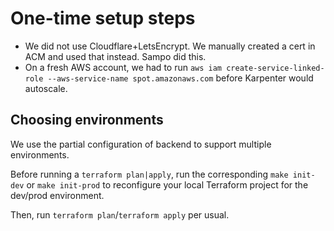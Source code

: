 # One-time setup steps

* We did not use Cloudflare+LetsEncrypt. We manually created a cert in ACM and used that instead. Sampo did this.
* On a fresh AWS account, we had to run `aws iam create-service-linked-role --aws-service-name spot.amazonaws.com` before Karpenter would autoscale.

## Choosing environments

We use the partial configuration of backend to support multiple environments.

Before running a `terraform plan|apply`, run the corresponding `make init-dev` or `make init-prod` to
reconfigure your local Terraform project for the dev/prod environment.

Then, run `terraform plan`/`terraform apply` per usual.
